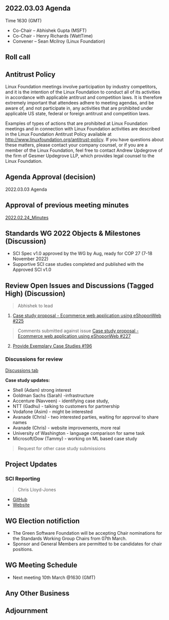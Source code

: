 ## 2022.03.03 Agenda

Time 1630 (GMT)

- Co-Chair – Abhishek Gupta (MSFT)
- Co-Chair - Henry Richards (WattTime)
- Convener – Sean Mcilroy (Linux Foundation)

## Roll call
  
## Antitrust Policy
Linux Foundation meetings involve participation by industry competitors, and it is the intention of the Linux Foundation to conduct 
all of its activities in accordance with applicable antitrust and competition laws. 
It is therefore extremely important that attendees adhere to meeting agendas, and be aware of, and not participate in, any activities 
that are prohibited under applicable US state, federal or foreign antitrust and competition laws.

Examples of types of actions that are prohibited at Linux Foundation meetings and in connection with Linux Foundation activities are 
described in the Linux Foundation Antitrust Policy available at http://www.linuxfoundation.org/antitrust-policy. 
If you have questions about these matters, please contact your company counsel, or if you are a member of the Linux Foundation, 
feel free to contact Andrew Updegrove of the firm of Gesmer Updegrove LLP, which provides legal counsel to the Linux Foundation.
  
## Agenda Approval (decision) 
2022.03.03 Agenda
  
## Approval of previous meeting minutes
[2022.02.24_Minutes](https://github.com/Green-Software-Foundation/standards_wg/blob/main/Agenda_Minutes/2022.02.24_Minutes.md)


## Standards WG 2022 Objects & Milestones (Discussion)

- SCI Spec v1.0 approved by the WG by Aug, ready for COP 27 (7-18 November 2022)
- Supportive SCI case studies completed and published with the Approved SCI v1.0  

## Review Open Issues and Discussions (Tagged High) (Discussion)

> Abhishek to lead

1. [Case study proposal - Ecommerce web application using eShoponWeb #225](https://github.com/Green-Software-Foundation/software_carbon_intensity/discussions/225)

> Comments submitted against issue [Case study proposal - Ecommerce web application using eShoponWeb #227](https://github.com/Green-Software-Foundation/software_carbon_intensity/issues/227)

2. [Provide Exemplary Case Studies #196](https://github.com/Green-Software-Foundation/software_carbon_intensity/discussions/196)

### Discussions for review

[Discussions tab](https://github.com/Green-Software-Foundation/software_carbon_intensity/discussions)

**Case study updates:**

- Shell (Adam) strong interest
- Goldman Sachs (Sarah) -infrastructure
- Accenture (Navveen) - identifying case study, 
- NTT (Gadhu) - talking to customers for partnership
- Vodafone (Asim) - might be interested
- Avanade (Chris) - two interested parties, waiting for approval to share names
- Avanade (Chris) - website improvements, more real
- University of Washington - language comparison for same task
- Microsoft/Dow (Tammy) - working on ML based case study

> Request for other case study submissions

## Project Updates

### SCI Reporting

> Chris Lloyd-Jones
- [GitHub](https://github.com/Green-Software-Foundation/sci-reporting)
- [Website](https://greensoftware.foundation/projects/sci-reporting) 

## WG Election notifiction

- The Green Software Foundation will be accepting Chair nominations for the Standards Working Group Chairs from 07th March.
- Sponsor and General Members are permitted to be candidates for chair positions.

## WG Meeting Schedule

- Next meeting 10th March @1630 (GMT) 

## Any Other Business

## Adjournment
